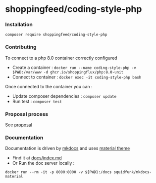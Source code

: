 # shoppingfeed/coding-style-php

### Installation

```
composer require shoppingfeed/coding-style-php
```

### Contributing

To connect to a php 8.0 container correctly configured

- Create a container : `docker run --name coding-style-php -v $PWD:/var/www -d ghcr.io/shoppingflux/php:8.0-unit`
- Connect to container : `docker exec -it coding-style-php bash`

Once connected to the container you can :

- Update composer dependencies : `composer update`
- Run test : `composer test`

### Proposal process

See [proposal](docs/index.md#proposal)

### Documentation

Documentation is driven by [mkdocs](https://www.mkdocs.org/) and uses [material theme](https://squidfunk.github.io/mkdocs-material/)

- Find it at [docs/index.md](docs/index.md)
- Or Run the doc server locally :

```
docker run --rm -it -p 8000:8000 -v ${PWD}:/docs squidfunk/mkdocs-material
```

